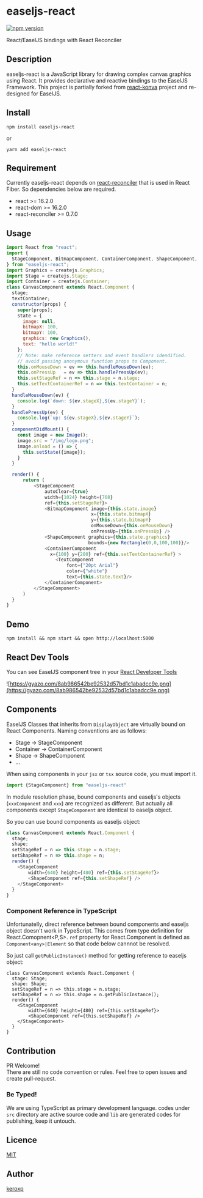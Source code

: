 # easeljs-react

[![npm version](https://badge.fury.io/js/easeljs-react.svg)](https://badge.fury.io/js/easeljs-react)

React/EaselJS bindings with React Reconciler

## Description

easeljs-react is a JavaScript library for drawing complex canvas graphics using React.
It provides declarative and reactive bindings to the EaselJS Framework.
This project is partially forked from [react-konva](https://github.com/lavrton/react-konva) project and re-designed for EaselJS.

## Install

```
npm install easeljs-react
```

or

```
yarn add easeljs-react
```

## Requirement

Currently easeljs-react depends on [react-reconciler](https://github.com/facebook/react/tree/master/packages/react-reconciler) that is used in React Fiber. So dependencies below are required.

- react >= 16.2.0
- react-dom >= 16.2.0
- react-reconciler >= 0.7.0

## Usage

```JavaScript
import React from "react";
import {
  StageComponent, BitmapComponent, ContainerComponent, ShapeComponent, TextComponent
} from "easeljs-react";
import Graphics = createjs.Graphics;
import Stage = createjs.Stage;
import Container = createjs.Container;
class CanvasComponent extends React.Component {
  stage;
  textContainer;
  constructor(props) {
    super(props);
    state = {
      image: null,
      bitmapX: 100,
      bitmapY: 100,
      graphics: new Graphics(),
      text: "hello world!"
    };
    // Note: make reference setters and event handlers idendified.
    // avoid passing anonymous function props to Component.
    this.onMouseDown = ev => this.handleMouseDown(ev);
    this.onPressUp   = ev => this.handlePressUp(ev);
    this.setStageRef = n => this.stage = n.stage;
    this.setTextContainerRef = n => this.textContainer = n;
  }
  handleMouseDown(ev) {
    console.log(`down: ${ev.stageX},${ev.stageY}`);
  }
  handlePressUp(ev) {
    console.log(`up: ${ev.stageX},${ev.stageY}`);
  }
  componentDidMount() {
    const image = new Image();
    image.src = "/img/logo.png";  
    image.onload = () => {
      this.setState({image});            
    }
  }

  render() {
      return (
          <StageComponent
              autoClear={true}              
              width={1024} height={768}
              ref={this.setStageRef}>
              <BitmapComponent image={this.state.image}
                               x={this.state.bitmapX}
                               y={this.state.bitmapY}
                               onMouseDown={this.onMouseDown}
                               onPressUp={this.onPressUp} />
              <ShapeComponent graphics={this.state.graphics}
                              bounds={new Rectangle(0,0,100,100)}/>
              <ContainerComponent
                x={100} y={200} ref={this.setTextContainerRef} >
                  <TextComponent
                      font={"20pt Arial"}
                      color={"white"}
                      text={this.state.text}/>
              </ContainerComponent>
          </StageComponent>
      )
  }
}
```

## Demo

```
npm install && npm start && open http://localhost:5000
```

## React Dev Tools

You can see EaselJS component tree in your [React Developer Tools](https://chrome.google.com/webstore/detail/react-developer-tools/fmkadmapgofadopljbjfkapdkoienihi)

![https://gyazo.com/8ab986542be92532d57bd1c1abadcc9e.png](https://gyazo.com/8ab986542be92532d57bd1c1abadcc9e.png)

## Components

EaselJS Classes that inherits from `DisplayObject` are virtually bound on React Components. Naming conventions are as follows:

- Stage -> StageComponent
- Container -> ContainerComponent
- Shape -> ShapeComponent
- ...

When using components in your `jsx` or `tsx` source code, you must import it.

```js
import {StageComponent} from "easeljs-react"
```

In module resolution phase, bound components and easeljs's objects (`xxxComponent` and `xxx`) are recognized as different. But actually all components except `StageComponent` are identical to easeljs object.

So you can use bound components as easeljs object:

```js
class CanvasComponent extends React.Component {
  stage;
  shape;  
  setStageRef = n => this.stage = n.stage;
  setShapeRef = n => this.shape = n;  
  render() {
    <StageComponent
        width={640} height={480} ref={this.setStageRef}>
        <ShapeComponent ref={this.setShapeRef} />                       
    </StageComponent>
  }
}
```
### Component Reference in TypeScript

Unfortunatelly, direct reference between bound components and easeljs object doesn't work in TypeScript. This comes from type definition for React.Comopnent<P,S>. `ref` property for React.Component is defined as `Component<any>|Element` so that code below cannnot be resolved.

So just call `getPublicInstance()` method for getting reference to easeljs object:
```tsx
class CanvasComponent extends React.Component {
  stage: Stage;
  shape: Shape;
  setStageRef = n => this.stage = n.stage;
  setShapeRef = n => this.shape = n.getPublicInstance();
  render() {
    <StageComponent
        width={640} height={480} ref={this.setStageRef}>
        <ShapeComponent ref={this.setShapeRef} />                       
    </StageComponent>
  }
}
```

## Contribution

PR Welcome!  
There are still no code convention or rules.
Feel free to open issues and create pull-request.

### Be Typed!
We are using TypeScript as primary development language. codes under `src` directory are active source code and `lib` are generated codes for publishing, keep it untouch.

## Licence

[MIT](https://github.com/tcnksm/tool/blob/master/LICENCE)

## Author

[keroxp](https://github.com/keroxp)
